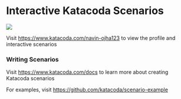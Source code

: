 # Interactive Katacoda Scenarios

[![](http://shields.katacoda.com/katacoda/navin-ojha123/count.svg)](https://www.katacoda.com/navin-ojha123 "Get your profile on Katacoda.com")

Visit https://www.katacoda.com/navin-ojha123 to view the profile and interactive scenarios

### Writing Scenarios
Visit https://www.katacoda.com/docs to learn more about creating Katacoda scenarios

For examples, visit https://github.com/katacoda/scenario-example
